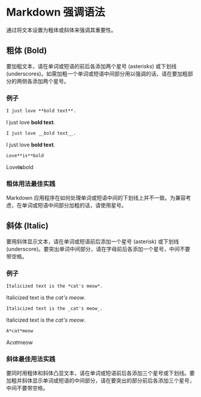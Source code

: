 # Markdown 强调语法
通过将文本设置为粗体或斜体来强调其重要性。
## 粗体 (Bold)
要加粗文本，请在单词或短语的前后各添加两个星号 (asterisks) 或下划线 (underscores)。如需加粗一个单词或短语中间部分用以强调的话，请在要加粗部分的两侧各添加两个星号。
### 例子
```Markdown
I just love **bold text**.
```
I just love **bold text**.
```Markdown
I just love __bold text__.
```
I just love __bold text__.
```Markdown
Love**is**bold
```
Love**is**bold
### 粗体用法最佳实践
Markdown 应用程序在如何处理单词或短语中间的下划线上并不一致。为兼容考虑，在单词或短语中间部分加粗的话，请使用星号。
## 斜体 (Italic)
要用斜体显示文本，请在单词或短语前后添加一个星号 (asterisk) 或下划线 (underscore)。要突出单词中间部分，请在字母前后各添加一个星号，中间不要带空格。
### 例子
```Markdown
Italicized text is the *cat's meow*.
```
Italicized text is the *cat's meow*.
```Markdown
Italicized text is the _cat's meow_.
```
Italicized text is the _cat's meow_.
```Markdown
A*cat*meow
```
A*cat*meow
### 斜体最佳用法实践
要同时用粗体和斜体凸显文本，请在单词或短语前后各添加三个星号或下划线。要加粗并斜体显示单词或短语的中间部分，请在要突出的部分前后各添加三个星号，中间不要带空格。
